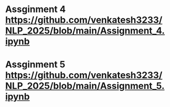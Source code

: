# Assginment 4 https://github.com/venkatesh3233/NLP_2025/blob/main/Assignment_4.ipynb
# Assginment 5 https://github.com/venkatesh3233/NLP_2025/blob/main/Assignment_5.ipynb
